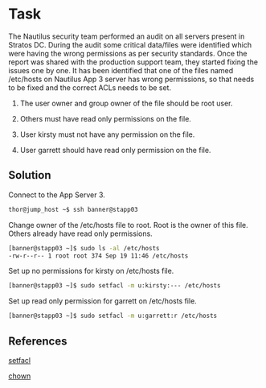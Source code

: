 # Task

The Nautilus security team performed an audit on all servers present in Stratos DC. During the audit some critical data/files were identified which were having the wrong permissions as per security standards. Once the report was shared with the production support team, they started fixing the issues one by one. It has been identified that one of the files named /etc/hosts on Nautilus App 3 server has wrong permissions, so that needs to be fixed and the correct ACLs needs to be set.

1. The user owner and group owner of the file should be root user.

2. Others must have read only permissions on the file.

3. User kirsty must not have any permission on the file.

4. User garrett should have read only permission on the file.

## Solution
Connect to the App Server 3.

```sh
thor@jump_host ~$ ssh banner@stapp03
```

Change owner of the /etc/hosts file to root. Root is the owner of this file.
Others already have read only permissions.
```sh
[banner@stapp03 ~]$ sudo ls -al /etc/hosts
-rw-r--r-- 1 root root 374 Sep 19 11:46 /etc/hosts
```

Set up no permissions for kirsty on /etc/hosts file.


```sh
[banner@stapp03 ~]$ sudo setfacl -m u:kirsty:--- /etc/hosts
```

Set up read only permission for garrett on /etc/hosts file.

```sh
[banner@stapp03 ~]$ sudo setfacl -m u:garrett:r /etc/hosts
```
## References

[setfacl](https://manpages.ubuntu.com/manpages/lunar/en/man1/setfacl.1.html)

[chown](https://linuxize.com/post/linux-chown-command/)
